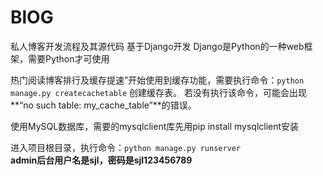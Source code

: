 # BlOG
私人博客开发流程及其源代码
基于Django开发
Django是Python的一种web框架，需要Python才可使用

热门阅读博客排行及缓存提速”开始使用到缓存功能，需要执行命令：```python manage.py createcachetable``` 创建缓存表。
若没有执行该命令，可能会出现**“no such table: my_cache_table”**的错误。

使用MySQL数据库，需要的mysqlclient库先用pip install mysqlclient安装

进入项目根目录，执行命令：```python manage.py runserver```<br>
<b>admin后台用户名是sjl，密码是sjl123456789</b>



